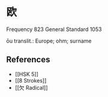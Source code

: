 # 欧
Frequency 823
General Standard 1053

ōu
translit.: Europe; ohm; surname

## References
- [[HSK 5]]
- [[8 Strokes]]
- [[欠 Radical]]